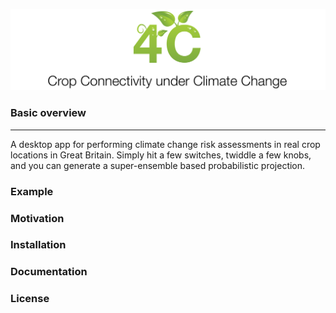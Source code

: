<p align="center">
  <img src="https://github.com/pskelsey/4C/blob/gh-pages/4c_logo_v2.png">
</p>


### Basic overview
------------
A desktop app for performing climate change risk assessments in real crop locations in Great Britain. Simply hit a few switches, twiddle a few knobs, and you can generate a super-ensemble based probabilistic projection. 

### Example


### Motivation


### Installation


### Documentation


### License
